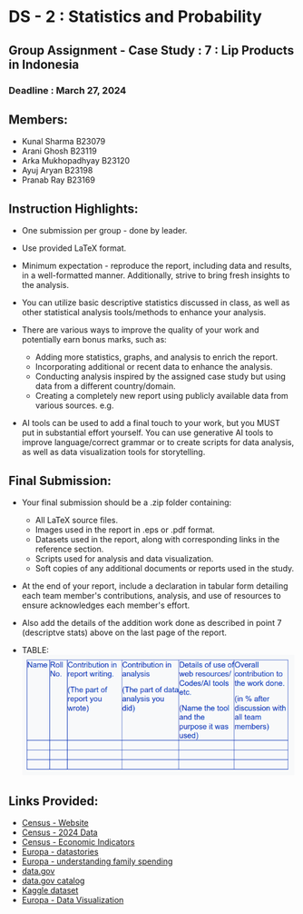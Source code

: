 # DS - 2 : Statistics and Probability
## Group Assignment - Case Study : 7 : Lip Products in Indonesia

### Deadline : March 27, 2024 

## Members:

- Kunal Sharma B23079
- Arani Ghosh B23119
- Arka Mukhopadhyay B23120
- Ayuj Aryan B23198
- Pranab Ray B23169

## Instruction Highlights: 

- One submission per group - done by leader.

- Use provided LaTeX format.
  
- Minimum expectation - reproduce the report, including data and results, in a well-formatted manner. Additionally, strive to bring fresh insights to the analysis.
- You can utilize basic descriptive statistics discussed in class, as well as other statistical analysis tools/methods to enhance your analysis.
  
- There are various ways to improve the quality of your work and potentially earn bonus marks, such as:

    - Adding more statistics, graphs, and analysis to enrich the report.
    - Incorporating additional or recent data to enhance the analysis.
    - Conducting analysis inspired by the assigned case study but using data from a different country/domain.
    - Creating a completely new report using publicly available data from various sources. e.g.

- AI tools can be used to add a final touch to your work, but you MUST put in substantial effort yourself. You can use generative AI tools to improve language/correct grammar or to create scripts for data analysis, as well as data visualization tools for storytelling.

## Final Submission:
- Your final submission should be a .zip folder containing:

    - All LaTeX source files.
    - Images used in the report in .eps or .pdf format.
    - Datasets used in the report, along with corresponding links in the reference section.
    - Scripts used for analysis and data visualization.
    - Soft copies of any additional documents or reports used in the study.

- At the end of your report, include a declaration in tabular form detailing each team member's contributions, analysis, and use of resources to ensure acknowledges each member's effort.
- Also add the details of the addition work done as described in point 7 (descriptve stats) above on the last page of the report.

- TABLE:  
  ![img](./images/Submission_Table_Template.png)


## Links Provided:

- [Census - Website](https://www.census.gov/)
- [Census - 2024 Data](https://www.census.gov/data-tools/demo/idb/#/table?COUNTRY_YEAR=2024&COUNTRY_YR_ANIM=2024&menu=countryViz&CCODE_SINGLE=**)
- [Census - Economic Indicators](https://www.census.gov/economic-indicators/)
- [Europa - datastories](https://data.europa.eu/en/publications/datastories)
- [Europa - understanding family spending](https://data.europa.eu/en/publications/datastories/understanding-family-spending-through-data-analysis)
- [data.gov](https://data.gov/)
- [data.gov catalog](https://catalog.data.gov/dataset?q=&sort=views_recent+desc)
- [Kaggle dataset](https://www.kaggle.com/datasets/je1429387/divvy-analysis-520421)
- [Europa - Data Visualization](https://data.europa.eu/en/publications/datastories/data-visualisation-guide-powerful-resource-learn-more-about-data)

